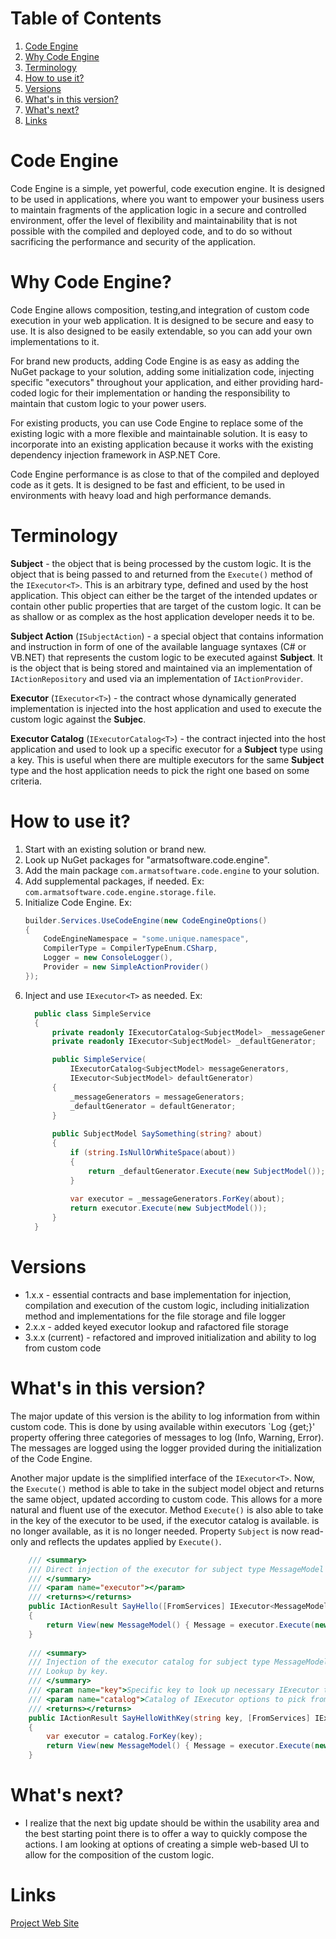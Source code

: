 # Table of Contents
1. [Code Engine](#code-engine)
2. [Why Code Engine](#why-code-engine)
3. [Terminology](#terminology)
4. [How to use it?](#how-to-use-it)
5. [Versions](#versions)
6. [What's in this version?](#whats-in-this-version)
7. [What's next?](#whats-next)
8. [Links](#links)

# Code Engine

Code Engine is a simple, yet powerful, code execution engine. It is designed to be used in applications, where you want to empower your business users to maintain fragments of the application logic in a secure and controlled environment, offer the level of flexibility and maintainability that is not possible with the compiled and deployed code, and to do so without sacrificing the performance and security of the application.

# Why Code Engine?

Code Engine allows composition, testing,and integration of custom code execution in your web application. It is designed to be secure and easy to use. It is also designed to be easily extendable, so you can add your own implementations to it.

For brand new products, adding Code Engine is as easy as adding the NuGet package to your solution, adding some initialization code, injecting specific "executors" throughout your application, and either providing hard-coded logic for their implementation or handing the responsibility to maintain that custom logic to your power users.

For existing products, you can use Code Engine to replace some of the existing logic with a more flexible and maintainable solution. It is easy to incorporate into an existing application because it works with the existing dependency injection framework in ASP.NET Core.

Code Engine performance is as close to that of the compiled and deployed code as it gets. It is designed to be fast and efficient, to be used in environments with heavy load and high performance demands.

# Terminology

**Subject** - the object that is being processed by the custom logic. It is the object that is being passed to and returned from the `Execute()` method of the `IExecutor<T>`. This is an arbitrary type, defined and used by the host application. This object can either be the target of the intended updates or contain other public properties that are target of the custom logic. It can be as shallow or as complex as the host application developer needs it to be.

**Subject Action** (`ISubjectAction`) - a special object that contains information and instruction in form of one of the available language syntaxes (C# or VB.NET) that represents the custom logic to be executed against **Subject**. It is the object that is being stored and maintained via an implementation of `IActionRepository` and used via an implementation of `IActionProvider`.

**Executor** (`IExecutor<T>`) - the contract whose dynamically generated implementation is injected into the host application and used to execute the custom logic against the **Subjec**.

**Executor Catalog** (`IExecutorCatalog<T>`) - the contract injected into the host application and used to look up a specific executor for a **Subject** type using a key. This is useful when there are multiple executors for the same **Subject** type and the host application needs to pick the right one based on some criteria.

# How to use it?

1. Start with an existing solution or brand new.
2. Look up NuGet packages for "armatsoftware.code.engine".
3. Add the main package `com.armatsoftware.code.engine` to your solution.
4. Add supplemental packages, if needed. Ex: `com.armatsoftware.code.engine.storage.file`.
5. Initialize Code Engine. Ex:
    ``` c#
    builder.Services.UseCodeEngine(new CodeEngineOptions()
    {
        CodeEngineNamespace = "some.unique.namespace",
        CompilerType = CompilerTypeEnum.CSharp,
        Logger = new ConsoleLogger(),
        Provider = new SimpleActionProvider()
    });
   ```
6. Inject and use `IExecutor<T>` as needed. Ex:
    ``` c#
      public class SimpleService
      {
          private readonly IExecutorCatalog<SubjectModel> _messageGenerators;
          private readonly IExecutor<SubjectModel> _defaultGenerator;

          public SimpleService(
              IExecutorCatalog<SubjectModel> messageGenerators, 
              IExecutor<SubjectModel> defaultGenerator)
          {
              _messageGenerators = messageGenerators;
              _defaultGenerator = defaultGenerator;
          }
       
          public SubjectModel SaySomething(string? about)
          {
              if (string.IsNullOrWhiteSpace(about))
              {
                  return _defaultGenerator.Execute(new SubjectModel());
              }
           
              var executor = _messageGenerators.ForKey(about);
              return executor.Execute(new SubjectModel());
          }
      }
    ```

# Versions
- 1.x.x - essential contracts and base implementation for injection, compilation and execution of the custom logic, including initialization method and implementations for the file storage and file logger
- 2.x.x - added keyed executor lookup and rafactored file storage
- 3.x.x (current) - refactored and improved initialization and ability to log from custom code

# What's in this version?

The major update of this version is the ability to log information from within custom code. This is done by using available within executors `Log {get;}' property offering three categories of messages to log (Info, Warning, Error). The messages are logged using the logger provided during the initialization of the Code Engine.

Another major update is the simplified interface of the `IExecutor<T>`. Now, the `Execute()` method is able to take in the subject model object and returns the same object, updated according to custom code. This allows for a more natural and fluent use of the executor. Method `Execute()` is also able to take in the key of the executor to be used, if the executor catalog is available. is no longer available, as it is no longer needed. Property `Subject` is now read-only and reflects the updates applied by `Execute()`.

``` c#
    /// <summary>
    /// Direct injection of the executor for subject type MessageModel
    /// </summary>
    /// <param name="executor"></param>
    /// <returns></returns>
    public IActionResult SayHello([FromServices] IExecutor<MessageModel> executor)
    {
        return View(new MessageModel() { Message = executor.Execute(new MessageModel()).Message });
    }
    
    /// <summary>
    /// Injection of the executor catalog for subject type MessageModel.
    /// Lookup by key.
    /// </summary>
    /// <param name="key">Specific key to look up necessary IExecutor type</param>
    /// <param name="catalog">Catalog of IExecutor options to pick from using key</param>
    /// <returns></returns>
    public IActionResult SayHelloWithKey(string key, [FromServices] IExecutorCatalog<MessageModel> catalog)
    {
        var executor = catalog.ForKey(key);
        return View(new MessageModel() { Message = executor.Execute(new MessageModel()).Message });
    }
```

# What's next?

- I realize that the next big update should be within the usability area and the best starting point there is to offer a way to quickly compose the actions. I am looking at options of creating a simple web-based UI to allow for the composition of the custom logic.


# Links

[Project Web Site](https://armatsoftware.com/code-engine/)